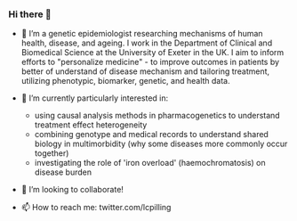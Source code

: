 ### Hi there 👋

- 🔭 I’m a genetic epidemiologist researching mechanisms of human health, disease, and ageing. I work in the Department of Clinical and Biomedical Science at the University of Exeter in the UK. I aim to inform efforts to "personalize medicine" - to improve outcomes in patients by better of understand of disease mechanism and tailoring treatment, utilizing phenotypic, biomarker, genetic, and health data.

- 🌱 I’m currently particularly interested in:
    - using causal analysis methods in pharmacogenetics to understand treatment effect heterogeneity
    - combining genotype and medical records to understand shared biology in multimorbidity (why some diseases more commonly occur together)
    - investigating the role of 'iron overload' (haemochromatosis) on disease burden

- 👯 I’m looking to collaborate!

- 📫 How to reach me: twitter.com/lcpilling
